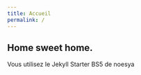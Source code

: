 ```yaml
---
title: Accueil
permalink: /
---
```


## Home sweet home.

Vous utilisez le Jekyll Starter BS5 de noesya
